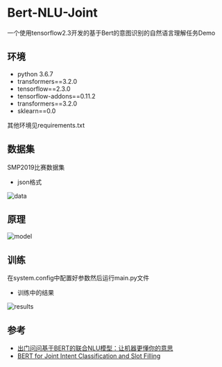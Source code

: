 # Bert-NLU-Joint
一个使用tensorflow2.3开发的基于Bert的意图识别的自然语言理解任务Demo

## 环境

* python 3.6.7
* transformers==3.2.0
* tensorflow==2.3.0
* tensorflow-addons==0.11.2
* transformers==3.2.0
* sklearn==0.0

其他环境见requirements.txt

## 数据集

SMP2019比赛数据集

* json格式

![data](https://img-blog.csdnimg.cn/20201026005515144.png)

## 原理

![model](https://img-blog.csdnimg.cn/20201026003332667.png)

## 训练
在system.config中配置好参数然后运行main.py文件

* 训练中的结果

![results](https://img-blog.csdnimg.cn/20201026010230511.png)

## 参考
* [出门问问基于BERT的联合NLU模型：让机器更懂你的意思](https://zhuanlan.zhihu.com/p/93522464)
* [BERT for Joint Intent Classification and Slot Filling](https://arxiv.org/abs/1902.10909)